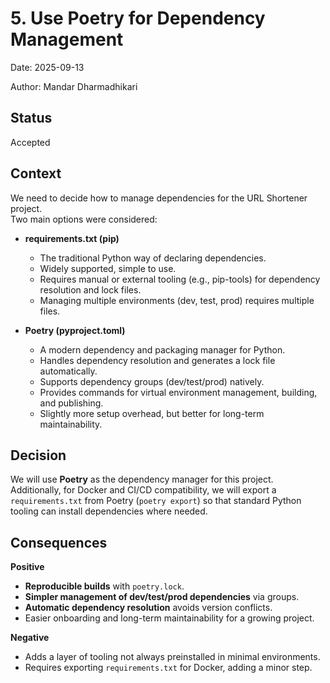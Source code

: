 # 5. Use Poetry for Dependency Management

Date: 2025-09-13

Author: Mandar Dharmadhikari

## Status

Accepted

## Context

We need to decide how to manage dependencies for the URL Shortener project.  
Two main options were considered:

* **requirements.txt (pip)**  
   - The traditional Python way of declaring dependencies.  
   - Widely supported, simple to use.  
   - Requires manual or external tooling (e.g., pip-tools) for dependency resolution and lock files.  
   - Managing multiple environments (dev, test, prod) requires multiple files.  

* **Poetry (pyproject.toml)**  
   - A modern dependency and packaging manager for Python.  
   - Handles dependency resolution and generates a lock file automatically.  
   - Supports dependency groups (dev/test/prod) natively.  
   - Provides commands for virtual environment management, building, and publishing.  
   - Slightly more setup overhead, but better for long-term maintainability.  


## Decision

We will use **Poetry** as the dependency manager for this project.  
Additionally, for Docker and CI/CD compatibility, we will export a `requirements.txt` from Poetry (`poetry export`) so that standard Python tooling can install dependencies where needed.

## Consequences

**Positive**
- **Reproducible builds** with `poetry.lock`.  
- **Simpler management of dev/test/prod dependencies** via groups.  
- **Automatic dependency resolution** avoids version conflicts.  
- Easier onboarding and long-term maintainability for a growing project.  

**Negative**
- Adds a layer of tooling not always preinstalled in minimal environments.  
- Requires exporting `requirements.txt` for Docker, adding a minor step.  
